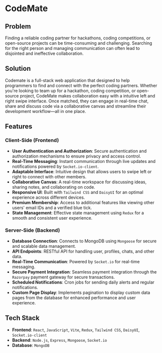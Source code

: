 # CodeMate

## Problem

Finding a reliable coding partner for hackathons, coding competitions, or open-source projects can be time-consuming and challenging. Searching for the right person and managing communication can often lead to disjointed and ineffective collaboration.

## Solution

Codemate is a full-stack web application that designed to help programmers to find and connect with the perfect coding partners.
Whether you're looking to team up for a hackathon, coding competition, or open-source project, CodeMate makes collaboration easy with a intuitive left and right swipe interface. Once matched, they can engage in real-time chat, share and discuss code via a collaborative canvas and streamline their development workflow—all in one place.


## Features

### Client-Side (Frontend)

- **User Authentication and Authorization**: Secure authentication and authorization mechanisms to ensure privacy and access control.
- **Real-Time Messaging**: Instant communication through live updates and notifications powered by `Socket.io-client`.
- **Adaptable Interface**: Intuitive design that allows users to swipe left or right to connect with other members.
- **Collaborative Canvas**: A real-time workspace for discussing ideas, sharing notes, and collaborating on code.
- **Responsive UI**: Built with `Tailwind CSS` and `DaisyUI` for an optimal experience across different devices.
- **Premium Membership**: Access to additional features like viewing other users' email IDs and a verified blue tick.
- **State Management**: Effective state management using `Redux` for a smooth and consistent user experience.

### Server-Side (Backend)

- **Database Connection**: Connects to MongoDB using `Mongoose` for secure and scalable data management.
- **API Endpoints**: RESTful API for handling user, profiles, chats, and other data.
- **Real-Time Communication**: Powered by `Socket.io` for real-time messaging.
- **Secure Payment Integration**: Seamless payment integration through the `Razorpay` payment gateway for secure transactions.
- **Scheduled Notifications**: Cron jobs for sending daily alerts and regular notifications.
- **Custom Page Display**: Implements pagination to display custom data pages from the database for enhanced performance and user experience.

## Tech Stack

- **Frontend**: `React`, `JavaScript`, `Vite`, `Redux`, `Tailwind CSS`, `DaisyUI`, `Socket.io-client`
- **Backend**: `Node.js`, `Express`, `Mongoose`, `Socket.io`
- **Database**: `MongoDB`

